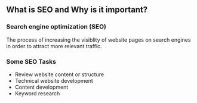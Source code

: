 ## What is SEO and Why is it important?

### Search engine optimization (SEO)
The process of increasing the visiblity of website pages on search engines in order to attract more relevant traffic.

### Some SEO Tasks
- Review website content or structure
- Technical website development
- Content development
- Keyword research